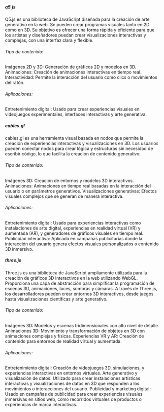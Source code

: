 ##### q5.js

Q5.js es una biblioteca de JavaScript diseñada para la creación de arte generativo en la web. Se pueden crear programas visuales tanto en 2D como en 3D. Su objetivo es ofrecer una forma rápida y eficiente para que los artistas y diseñadores puedan crear visualizaciones interactivas y complejas, con una interfaz clara y flexible.

###### Tipo de contenido:

Imágenes 2D y 3D: Generación de gráficos 2D y modelos en 3D.
Animaciones: Creación de animaciones interactivas en tiempo real.
Interactividad: Permite la interacción del usuario como clics o movimientos del ratón.

###### Aplicaciones:

Entretenimiento digital: Usado para crear experiencias visuales en videojuegos experimentales, interfaces interactivas y arte generativa.

##### cables.gl

cables.gl es una herramienta visual basada en nodos que permite la creación de experiencias interactivas y visualizaciones en 3D. Los usuarios pueden conectar nodos para crear lógica y estructuras sin necesidad de escribir código, lo que facilita la creación de contenido generativo.

###### Tipo de contenido:

Imágenes 3D: Creación de entornos y modelos 3D interactivos.
Animaciones: Animaciones en tiempo real basadas en la interacción del usuario o en parámetros generativos.
Visualizaciones generativas: Efectos visuales complejos que se generan de manera interactiva.

###### Aplicaciones:

Entretenimiento digital: Usado para experiencias interactivas como instalaciones de arte digital, experiencias en realidad virtual (VR) y aumentada (AR), y generadores de gráficos visuales en tiempo real.
Publicidad interactiva: Aplicado en campañas publicitarias donde la interacción del usuario genera efectos visuales personalizados o contenido 3D inmersivo.


##### three.js

Three.js es una biblioteca de JavaScript ampliamente utilizada para la creación de gráficos 3D interactivos en la web utilizando WebGL. Proporciona una capa de abstracción para simplificar la programación de escenas 3D, animaciones, luces, sombras y cámaras. A través de Three.js, los desarrolladores pueden crear entornos 3D interactivos, desde juegos hasta visualizaciones científicas y arte generativo.

###### Tipo de contenido:

Imágenes 3D: Modelos y escenas tridimensionales con alto nivel de detalle.
Animaciones 3D: Movimiento y transformación de objetos en 3D con animaciones complejas y físicas.
Experiencias VR y AR: Creación de contenido para entornos de realidad virtual y aumentada.

###### Aplicaciones:

Entretenimiento digital: Creación de videojuegos 3D, simulaciones, y experiencias interactivas en entornos virtuales.
Arte generativo y visualización de datos: Utilizado para crear instalaciones artísticas interactivas y visualizaciones de datos en 3D que responden a los movimientos o interacciones del usuario.
Publicidad y marketing digital: Usado en campañas de publicidad para crear experiencias visuales inmersivas en sitios web, como recorridos virtuales de productos o experiencias de marca interactivas.
